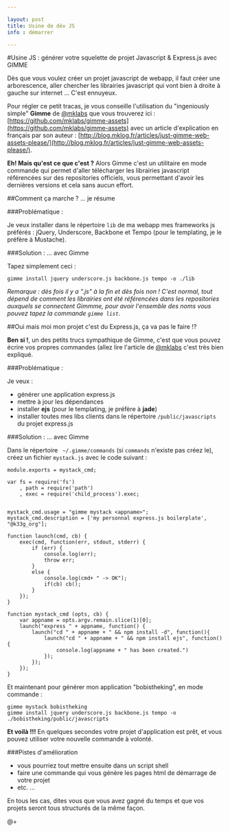 ```yaml
---

layout: post
title: Usine de dév JS
info : démarrer

---
```


#Usine JS : générer votre squelette de projet Javascript & Express.js avec GIMME

Dès que vous voulez créer un projet javascript de webapp, il faut créer une arborescence, aller chercher les librairies javascript qui vont bien à droite à gauche sur internet ... C'est ennuyeux.

Pour régler ce petit tracas, je vous conseille l'utilisation du "ingeniously simple" **Gimme** de [@mklabs](https://twitter.com/#!/mklabs) que vous trouverez ici : [https://github.com/mklabs/gimme-assets](https://github.com/mklabs/gimme-assets) avec un article d'explication en français par son auteur : [http://blog.mklog.fr/articles/just-gimme-web-assets-please/](http://blog.mklog.fr/articles/just-gimme-web-assets-please/).

**Eh! Mais qu'est ce que c'est ?** Alors Gimme c'est un utilitaire en mode commande qui permet d'aller télécharger les librairies javascript référencées sur des repositories officiels, vous permettant d'avoir les dernières versions et cela sans aucun effort.


##Comment ça marche ? ... je résume

###Problématique :

Je veux installer dans le répertoire `lib` de ma webapp mes frameworks js préférés : jQuery, Underscore, Backbone et Tempo (pour le templating, je le préfère à Mustache).

###Solution : ... avec Gimme

Tapez simplement ceci :

    gimme install jquery underscore.js backbone.js tempo -o ./lib

*Remarque : dès fois il y a ".js" à la fin et dès fois non ! C'est normal, tout dépend de comment les librairies ont été référencées dans les repositories auxquels se connectent Gimmme, pour avoir l'ensemble des noms vous pouvez tapez la commande `gimme list`.*

##Oui mais moi mon projet c'est du Express.js, ça va pas le faire !?

**Ben si !**, un des petits trucs sympathique de Gimme, c'est que vous pouvez écrire vos propres commandes (allez lire l'article de [@mklabs](https://twitter.com/#!/mklabs) c'est très bien expliqué.

###Problématique :

Je veux :

- générer une application express.js
- mettre à jour les dépendances
- installer **ejs** (pour le templating, je préfère à **jade**)
- installer toutes mes libs clients dans le répertoire `/public/javascripts` du projet express.js

###Solution : ... avec Gimme

Dans le répertoire ` ~/.gimme/commands` (si `commands` n'existe pas créez le), créez un fichier `mystack.js` avec le code suivant :


    module.exports = mystack_cmd;

    var fs = require('fs')
    	, path = require('path')
    	, exec = require('child_process').exec;


    mystack_cmd.usage = "gimme mystack <appname>";
    mystack_cmd.description = ['my personnal express.js boilerplate', "@k33g_org"];

    function launch(cmd, cb) {
    	exec(cmd, function(err, stdout, stderr) {
    	    if (err) {
    			console.log(err);
    			throw err;
    		}
    	    else {
    			console.log(cmd+ " -> OK");
    			if(cb) cb();
    		}
    	});
    }

    function mystack_cmd (opts, cb) {
    	var appname = opts.argv.remain.slice(1)[0];
    	launch("express " + appname, function() {
    		launch("cd " + appname + " && npm install -d", function(){
    			launch("cd " + appname + " && npm install ejs", function() {
    				console.log(appname + " has been created.")
    			});
    		});
    	});
    }


Et maintenant pour générer mon application "bobistheking", en mode commande :

    gimme mystack bobistheking
    gimme install jquery underscore.js backbone.js tempo -o ./bobistheking/public/javascripts

**Et voilà !!!** En quelques secondes votre projet d'application est prêt, et vous pouvez utiliser votre nouvelle commande à volonté.

###Pistes d'amélioration

- vous pourriez tout mettre ensuite dans un script shell
- faire une commande qui vous génère les pages html de démarrage de votre projet
- etc. ...

En tous les cas, dites vous que vous avez gagné du temps et que vos projets seront tous structurés de la même façon.

@+
